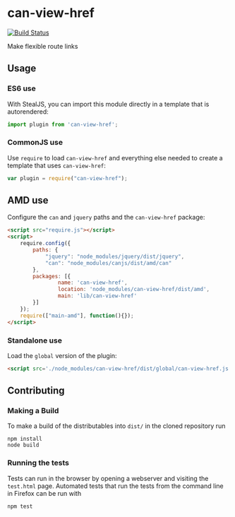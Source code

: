 # can-view-href

[![Build Status](https://travis-ci.org/canjs/can-view-href.png?branch=master)](https://travis-ci.org/canjs/can-view-href)

Make flexible route links

## Usage

### ES6 use

With StealJS, you can import this module directly in a template that is autorendered:

```js
import plugin from 'can-view-href';
```

### CommonJS use

Use `require` to load `can-view-href` and everything else
needed to create a template that uses `can-view-href`:

```js
var plugin = require("can-view-href");
```

## AMD use

Configure the `can` and `jquery` paths and the `can-view-href` package:

```html
<script src="require.js"></script>
<script>
	require.config({
	    paths: {
	        "jquery": "node_modules/jquery/dist/jquery",
	        "can": "node_modules/canjs/dist/amd/can"
	    },
	    packages: [{
		    	name: 'can-view-href',
		    	location: 'node_modules/can-view-href/dist/amd',
		    	main: 'lib/can-view-href'
	    }]
	});
	require(["main-amd"], function(){});
</script>
```

### Standalone use

Load the `global` version of the plugin:

```html
<script src='./node_modules/can-view-href/dist/global/can-view-href.js'></script>
```

## Contributing

### Making a Build

To make a build of the distributables into `dist/` in the cloned repository run

```
npm install
node build
```

### Running the tests

Tests can run in the browser by opening a webserver and visiting the `test.html` page.
Automated tests that run the tests from the command line in Firefox can be run with

```
npm test
```
